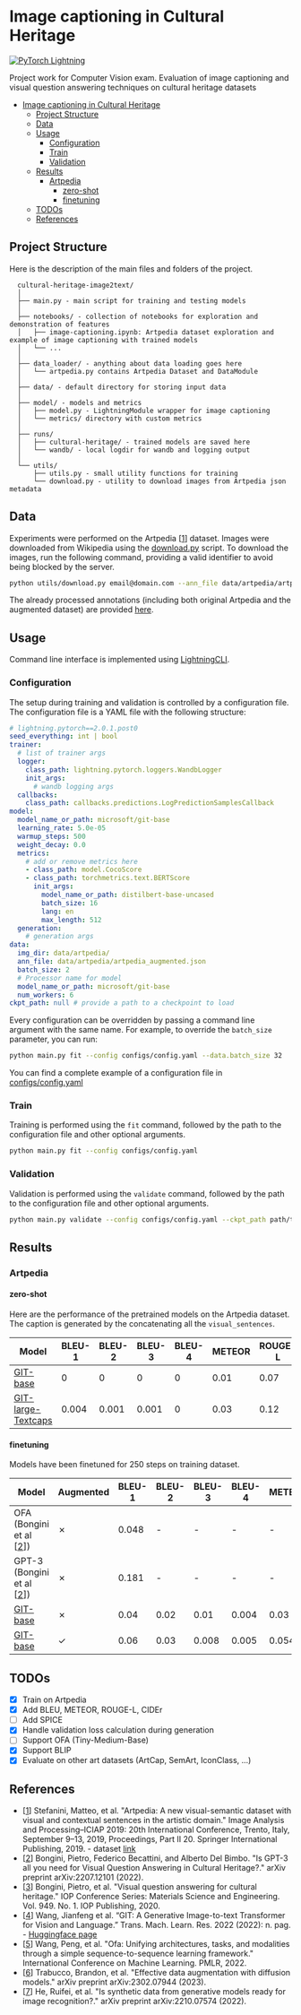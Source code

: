 # Image captioning in Cultural Heritage

[![PyTorch Lightning](https://img.shields.io/badge/PyTorch-Lightning-blueviolet)](#)

Project work for Computer Vision exam. Evaluation of image captioning and visual question answering techniques on cultural heritage datasets

<!-- TOC -->
* [Image captioning in Cultural Heritage](#image-captioning-in-cultural-heritage)
  * [Project Structure](#project-structure)
  * [Data](#data)
  * [Usage](#usage)
    * [Configuration](#configuration)
    * [Train](#train)
    * [Validation](#validation)
  * [Results](#results)
    * [Artpedia](#artpedia-)
      * [zero-shot](#zero-shot)
      * [finetuning](#finetuning)
  * [TODOs](#todos)
  * [References](#references)
<!-- TOC -->

## Project Structure
Here is the description of the main files and folders of the project.

```
  cultural-heritage-image2text/
  │
  ├── main.py - main script for training and testing models
  │
  ├── notebooks/ - collection of notebooks for exploration and demonstration of features
  │   ├── image-captioning.ipynb: Artpedia dataset exploration and example of image captioning with trained models
  │   └── ...
  │
  ├── data_loader/ - anything about data loading goes here
  │   └── artpedia.py contains Artpedia Dataset and DataModule
  │
  ├── data/ - default directory for storing input data
  │
  ├── model/ - models and metrics
  │   ├── model.py - LightningModule wrapper for image captioning
  │   └── metrics/ directory with custom metrics
  │
  ├── runs/
  │   ├── cultural-heritage/ - trained models are saved here
  │   └── wandb/ - local logdir for wandb and logging output
  │
  └── utils/
      ├── utils.py - small utility functions for training
      └── download.py - utility to download images from Artpedia json metadata
 ```

## Data
Experiments were performed on the Artpedia [[1](https://iris.unimore.it/retrieve/handle/11380/1178736/224456/paper.pdf)] dataset. Images were downloaded from Wikipedia using the [download.py](download.py) script.
To download the images, run the following command, providing a valid identifier to avoid being blocked by the server.

```bash
python utils/download.py email@domain.com --ann_file data/artpedia/artpedia.json --img_dir data/artpedia/images 
```

The already processed annotations (including both original Artpedia and the augmented dataset) are provided [here](https://drive.google.com/drive/folders/1STLtxx81r4VUCIqU3_3olhqGBSxf2sXh?usp=share_link).

## Usage
Command line interface is implemented using [LightningCLI](https://lightning.ai/docs/pytorch/stable/api/lightning.pytorch.cli.LightningCLI.html).

### Configuration
The setup during training and validation is controlled by a configuration file. 
The configuration file is a YAML file with the following structure:

```yaml
# lightning.pytorch==2.0.1.post0
seed_everything: int | bool
trainer:
  # list of trainer args
  logger:
    class_path: lightning.pytorch.loggers.WandbLogger
    init_args:
      # wandb logging args
  callbacks:
    class_path: callbacks.predictions.LogPredictionSamplesCallback
model:
  model_name_or_path: microsoft/git-base
  learning_rate: 5.0e-05
  warmup_steps: 500
  weight_decay: 0.0
  metrics:
    # add or remove metrics here
    - class_path: model.CocoScore
    - class_path: torchmetrics.text.BERTScore
      init_args:
        model_name_or_path: distilbert-base-uncased
        batch_size: 16
        lang: en
        max_length: 512
  generation:
    # generation args
data:
  img_dir: data/artpedia/
  ann_file: data/artpedia/artpedia_augmented.json
  batch_size: 2
  # Processor name for model
  model_name_or_path: microsoft/git-base
  num_workers: 6
ckpt_path: null # provide a path to a checkpoint to load
```

Every configuration can be overridden by passing a command line argument with the same name. For example, to override the `batch_size` parameter, you can run:

```bash
python main.py fit --config configs/config.yaml --data.batch_size 32
```

You can find a complete example of a configuration file in [configs/config.yaml](configs/config.yaml)

### Train
Training is performed using the `fit` command, followed by the path to the configuration file and other optional arguments.

```bash
python main.py fit --config configs/config.yaml
```

### Validation
Validation is performed using the `validate` command, followed by the path to the configuration file and other optional arguments.
```bash
python main.py validate --config configs/config.yaml --ckpt_path path/to/ckpt.ckpt
```

## Results

### Artpedia 
#### zero-shot
Here are the performance of the pretrained models on the Artpedia dataset. The caption is generated by the concatenating all the `visual_sentences`.

| Model                                                                        | BLEU-1 | BLEU-2 | BLEU-3 | BLEU-4 | METEOR | ROUGE-L | CIDEr | SPICE | BERTScore (f1) |
|------------------------------------------------------------------------------|--------|--------|--------|--------|--------|---------|-------|-------|----------------|
| [GIT-base](https://huggingface.co/docs/transformers/model_doc/git)           | 0      | 0      | 0      | 0      | 0.01   | 0.07    | 0.004 | -     | 0.53           |
| [GIT-large-Textcaps](https://huggingface.co/docs/transformers/model_doc/git) | 0.004  | 0.001  | 0.001  | 0      | 0.03   | 0.12    | 0.026 | -     | 0.60           |

[//]: # (| [OFA]&#40;https://github.com/OFA-Sys/OFA&#41;                                        |        |        |        |        |        |         |       |       |           |)
[//]: # (| [BLIP]&#40;https://huggingface.co/docs/transformers/model_doc/blip&#41;              |        |        |        |        |        |         |       |       |           |)

#### finetuning
Models have been finetuned for 250 steps on training dataset.

| Model                                                              | Augmented | BLEU-1 | BLEU-2 | BLEU-3 | BLEU-4 | METEOR | ROUGE-L | CIDEr | SPICE | BERTScore (f1) |
|--------------------------------------------------------------------|-----------|--------|--------|--------|--------|--------|---------|-------|-------|----------------|
| OFA (Bongini et al [[2](https://arxiv.org/pdf/2207.12101.pdf)])                                        | ✗         | 0.048  | -      | -      | -      | -      | 0.138   | 0.091 | -     | -              |
| GPT-3 (Bongini et al [[2](https://arxiv.org/pdf/2207.12101.pdf)])                                      | ✗         | 0.181  | -      | -      | -      | -      | 0.188   | 0.079 | -     | -              |
| [GIT-base](https://huggingface.co/docs/transformers/model_doc/git) | ✗         | 0.04   | 0.02   | 0.01   | 0.004  | 0.03   | 0.16    | 0.03  | -     | 0.65           |
| [GIT-base](https://huggingface.co/docs/transformers/model_doc/git) | ✓         | 0.06   | 0.03   | 0.008  | 0.005  | 0.054  | 0.17    | 0.04  | -     | 0.65           |

[//]: # (| [OFA]&#40;https://github.com/OFA-Sys/OFA&#41;                           |        |        |        |        |        |         |       |       |           |)
[//]: # (| [BLIP]&#40;https://huggingface.co/docs/transformers/model_doc/blip&#41; |        |        |        |        |        |         |       |       |           |)

## TODOs
- [x] Train on Artpedia
- [x] Add BLEU, METEOR, ROUGE-L, CIDEr
- [ ] Add SPICE
- [x] Handle validation loss calculation during generation
- [ ] Support OFA (Tiny-Medium-Base)
- [x] Support BLIP
- [x] Evaluate on other art datasets (ArtCap, SemArt, IconClass, ...)

## References
- [[1](https://iris.unimore.it/retrieve/handle/11380/1178736/224456/paper.pdf)] Stefanini, Matteo, et al. "Artpedia: A new visual-semantic dataset with visual and contextual sentences in the artistic domain." Image Analysis and Processing–ICIAP 2019: 20th International Conference, Trento, Italy, September 9–13, 2019, Proceedings, Part II 20. Springer International Publishing, 2019. -  dataset [link](https://aimagelab.ing.unimore.it/imagelab/page.asp?IdPage=35)
- [[2](https://arxiv.org/pdf/2207.12101.pdf)] Bongini, Pietro, Federico Becattini, and Alberto Del Bimbo. "Is GPT-3 all you need for Visual Question Answering in Cultural Heritage?." arXiv preprint arXiv:2207.12101 (2022).
- [[3](https://iopscience.iop.org/article/10.1088/1757-899X/949/1/012074/meta)] Bongini, Pietro, et al. "Visual question answering for cultural heritage." IOP Conference Series: Materials Science and Engineering. Vol. 949. No. 1. IOP Publishing, 2020.
- [[4](https://arxiv.org/abs/2205.14100)] Wang, Jianfeng et al. “GIT: A Generative Image-to-text Transformer for Vision and Language.” Trans. Mach. Learn. Res. 2022 (2022): n. pag. - [Huggingface page](https://huggingface.co/docs/transformers/model_doc/git)
- [[5](https://proceedings.mlr.press/v162/wang22al/wang22al.pdf)] Wang, Peng, et al. "Ofa: Unifying architectures, tasks, and modalities through a simple sequence-to-sequence learning framework." International Conference on Machine Learning. PMLR, 2022.
- [[6](https://arxiv.org/pdf/2302.07944.pdf)] Trabucco, Brandon, et al. "Effective data augmentation with diffusion models." arXiv preprint arXiv:2302.07944 (2023).
- [[7](https://arxiv.org/pdf/2210.07574.pdf)] He, Ruifei, et al. "Is synthetic data from generative models ready for image recognition?." arXiv preprint arXiv:2210.07574 (2022). 